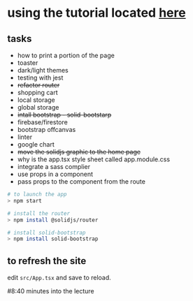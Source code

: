# using the tutorial located [here](https://www.youtube.com/watch?v=pFEZLQ6DOf0)

## tasks
- how to print a portion of the page
- toaster
- dark/light themes
- testing with jest
- ~~refactor router~~
- shopping cart
- local storage
- global storage
- ~~intall bootstrap - solid-bootstarp~~
- firebase/firestore
- bootstrap offcanvas
- linter
- google chart
- ~~move the solidjs graphic to the home page~~
- why is the app.tsx style sheet called app.module.css
- integrate a sass complier
- use props in a component
- pass props to the component from the route


```bash
# to launch the app
> npm start
```

```bash
# install the router
> npm install @solidjs/router
```

```bash
# install solid-bootstrap
> npm install solid-bootstrap
```
## to refresh the site
edit <code>src/App.tsx</code> and save to reload.

#8:40 minutes into the lecture